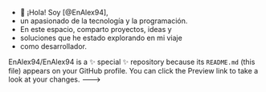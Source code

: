 - 👋 ¡Hola! Soy [@EnAlex94],
- un apasionado de la tecnología y la programación.
- En este espacio, comparto proyectos, ideas y
- soluciones que he estado explorando en mi viaje
- como desarrollador.


EnAlex94/EnAlex94 is a ✨ special ✨ repository because its `README.md` (this file) appears on your GitHub profile.
You can click the Preview link to take a look at your changes.
--->
